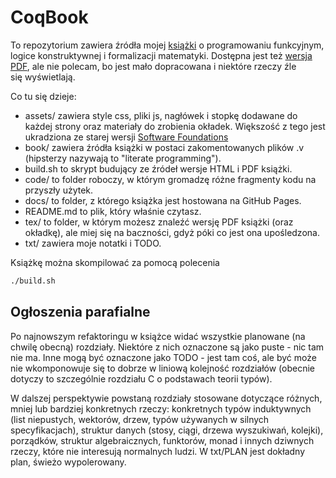# CoqBook

To repozytorium zawiera źródła mojej [książki](https://wkolowski.github.io/CoqBookPL/) o programowaniu funkcyjnym, logice konstruktywnej i formalizacji matematyki. Dostępna jest też [wersja PDF](https://github.com/wkolowski/CoqBookPL/raw/master/tex/Ksi%C4%85%C5%BCka.pdf), ale nie polecam, bo jest mało dopracowana i niektóre rzeczy źle się wyświetlają.

Co tu się dzieje:
- assets/ zawiera style css, pliki js, nagłówek i stopkę dodawane do każdej strony oraz materiały do zrobienia okładek. Większość z tego jest ukradziona ze starej wersji [Software Foundations](https://softwarefoundations.cis.upenn.edu/)
- book/ zawiera źródła książki w postaci zakomentowanych plików .v (hipsterzy nazywają to "literate programming").
- build.sh to skrypt budujący ze źródeł wersje HTML i PDF książki.
- code/ to folder roboczy, w którym gromadzę różne fragmenty kodu na przyszły użytek.
- docs/ to folder, z którego książka jest hostowana na GitHub Pages.
- README.md to plik, który właśnie czytasz.
- tex/ to folder, w którym możesz znaleźć wersję PDF książki (oraz okładkę), ale miej się na baczności, gdyż póki co jest ona upośledzona.
- txt/ zawiera moje notatki i TODO.

Książkę można skompilować za pomocą polecenia
```bash
./build.sh
```

## Ogłoszenia parafialne

Po najnowszym refaktoringu w książce widać wszystkie planowane (na chwilę obecną) rozdziały. Niektóre z nich oznaczone są jako puste - nic tam nie ma. Inne mogą być oznaczone jako TODO - jest tam coś, ale być może nie wkomponowuje się to dobrze w liniową kolejność rozdziałów (obecnie dotyczy to szczególnie rozdziału C o podstawach teorii typów).

W dalszej perspektywie powstaną rozdziały stosowane dotyczące różnych, mniej lub bardziej konkretnych rzeczy: konkretnych typów induktywnych (list niepustych, wektorów, drzew, typów używanych w silnych specyfikacjach), struktur danych (stosy, ciągi, drzewa wyszukiwań, kolejki), porządków, struktur algebraicznych, funktorów, monad i innych dziwnych rzeczy, które nie interesują normalnych ludzi. W txt/PLAN jest dokładny plan, świeżo wypolerowany.